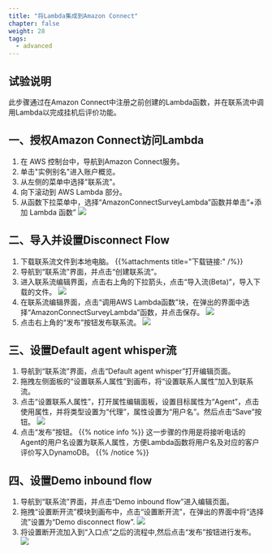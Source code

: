 ```yaml
---
title: "将Lambda集成到Amazon Connect"
chapter: false
weight: 28
tags:
  - advanced
---
```


## 试验说明
此步骤通过在Amazon Connect中注册之前创建的Lambda函数，并在联系流中调用Lambda以完成挂机后评价功能。


## 一、授权Amazon Connect访问Lambda
1. 在 AWS 控制台中，导航到Amazon Connect服务。
2. 单击"实例别名"进入账户概览。
3. 从左侧的菜单中选择"联系流"。
4. 向下滚动到 AWS Lambda 部分。
5. 从函数下拉菜单中，选择“AmazonConnectSurveyLambda”函数并单击“+添加 Lambda 函数”
![](/images/2.1.Survey/Integrate-Lambda.png)


## 二、导入并设置Disconnect Flow
1. 下载联系流文件到本地电脑。
{{%attachments title="下载链接:" /%}}
2. 导航到“联系流”界面，并点击“创建联系流”。
3. 进入联系流编辑界面，点击右上角的下拉箭头，点击“导入流(Beta)”，导入下载的文件。
![](/images/2.1.Survey/Import-Flow.png)
4. 在联系流编辑界面，点击“调用AWS Lambda函数”块，在弹出的界面中选择“AmazonConnectSurveyLambda”函数，并点击保存。
![](/images/2.1.Survey/Set-Flow.png)
5. 点击右上角的“发布”按钮发布联系流。
![](/images/2.1.Survey/Publish-Disconnect-Flow.png)


## 三、设置Default agent whisper流
1. 导航到“联系流”界面，点击“Default agent whisper”打开编辑页面。
2. 拖拽左侧面板的“设置联系人属性”到画布，将“设置联系人属性”加入到联系流。
3. 点击“设置联系人属性”，打开属性编辑面板，设置目标属性为“Agent”，点击使用属性，并将类型设置为“代理”，属性设置为“用户名”。然后点击“Save”按钮。
![](/images/2.1.Survey/Add-Agent-Attribute.png)
4. 点击“发布”按钮。
{{% notice info %}}
这一步骤的作用是将接听电话的Agent的用户名设置为联系人属性，方便Lambda函数将用户名及对应的客户评价写入DynamoDB。
{{% /notice  %}}


## 四、设置Demo inbound flow
1. 导航到“联系流”界面，并点击“Demo inbound flow”进入编辑页面。
2. 拖拽“设置断开流”模块到画布中，点击“设置断开流”，在弹出的界面中将“选择流”设置为“Demo disconnect flow”.
![](/images/2.1.Survey/Set-Inbound-Flow.png)
3. 将设置断开流加入到“入口点”之后的流程中,然后点击“发布”按钮进行发布。
![](/images/2.1.Survey/Publish-Inbound-Flow.png)